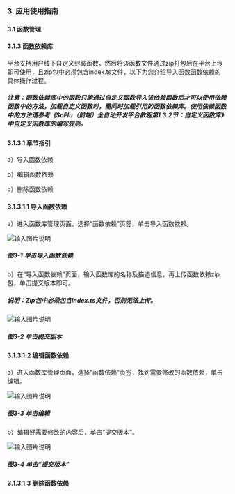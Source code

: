 ### 3. 应用使用指南

#### 3.1 函数管理

#### 3.1.3 函数依赖库

平台支持用户线下自定义封装函数，然后将该函数文件通过zip打包后在平台上传即可使用，且zip包中必须包含index.ts文件，以下为您介绍导入函数函数依赖的具体操作过程。

##### 注意：函数依赖库中的函数只能通过自定义函数导入该依赖函数后才可以使用依赖函数中的方法，加载自定义函数时，需同时加载引用的函数依赖库。使用依赖函数中的方法请参考《SoFlu（前端）全自动开发平台教程第1.3.2节：自定义函数库》中自定义函数库的编写规则。

#### 3.1.3.1 章节指引

a）导入函数依赖

b）编辑函数依赖

c）删除函数依赖

#### 3.1.3.1.1 导入函数依赖

a）进入函数库管理页面，选择“函数依赖”页签，单击导入函数依赖。

![输入图片说明](../../../../images/%20SoFlu%EF%BC%88%E5%89%8D%E7%AB%AF%EF%BC%89%E5%85%A8%E8%87%AA%E5%8A%A8%E5%BC%80%E5%8F%91%E5%B9%B3%E5%8F%B0%E6%95%99%E7%A8%8B/1.%20%E6%9C%80%E6%96%B0%E7%89%88%E6%9C%AC%20-%20%E6%9B%B4%E6%96%B0%E6%97%A5%E6%9C%9F%20-%202023.01.10/3.%20%E5%BA%94%E7%94%A8%E4%BD%BF%E7%94%A8%E6%8C%87%E5%8D%97/1.%20%E5%87%BD%E6%95%B0%E7%AE%A1%E7%90%86/3-1.png)

##### 图3-1 单击导入函数依赖

b）在“导入函数依赖”页面，输入函数库的名称及描述信息，再上传函数依赖zip包，单击提交版本即可。

##### 说明：Zip包中必须包含index.ts文件，否则无法上传。

![输入图片说明](../../../../images/%20SoFlu%EF%BC%88%E5%89%8D%E7%AB%AF%EF%BC%89%E5%85%A8%E8%87%AA%E5%8A%A8%E5%BC%80%E5%8F%91%E5%B9%B3%E5%8F%B0%E6%95%99%E7%A8%8B/1.%20%E6%9C%80%E6%96%B0%E7%89%88%E6%9C%AC%20-%20%E6%9B%B4%E6%96%B0%E6%97%A5%E6%9C%9F%20-%202023.01.10/3.%20%E5%BA%94%E7%94%A8%E4%BD%BF%E7%94%A8%E6%8C%87%E5%8D%97/1.%20%E5%87%BD%E6%95%B0%E7%AE%A1%E7%90%86/3-2.png)

##### 图3-2 单击提交版本

#### 3.1.3.1.2 编辑函数依赖

a）进入函数库管理页面，选择“函数依赖”页签，找到需要修改的函数依赖，单击编辑。

![输入图片说明](../../../../images/%20SoFlu%EF%BC%88%E5%89%8D%E7%AB%AF%EF%BC%89%E5%85%A8%E8%87%AA%E5%8A%A8%E5%BC%80%E5%8F%91%E5%B9%B3%E5%8F%B0%E6%95%99%E7%A8%8B/1.%20%E6%9C%80%E6%96%B0%E7%89%88%E6%9C%AC%20-%20%E6%9B%B4%E6%96%B0%E6%97%A5%E6%9C%9F%20-%202023.01.10/3.%20%E5%BA%94%E7%94%A8%E4%BD%BF%E7%94%A8%E6%8C%87%E5%8D%97/1.%20%E5%87%BD%E6%95%B0%E7%AE%A1%E7%90%86/3-3.png)

##### 图3-3 单击编辑

b）编辑好需要修改的内容后，单击“提交版本”。

![输入图片说明](../../../../images/%20SoFlu%EF%BC%88%E5%89%8D%E7%AB%AF%EF%BC%89%E5%85%A8%E8%87%AA%E5%8A%A8%E5%BC%80%E5%8F%91%E5%B9%B3%E5%8F%B0%E6%95%99%E7%A8%8B/1.%20%E6%9C%80%E6%96%B0%E7%89%88%E6%9C%AC%20-%20%E6%9B%B4%E6%96%B0%E6%97%A5%E6%9C%9F%20-%202023.01.10/3.%20%E5%BA%94%E7%94%A8%E4%BD%BF%E7%94%A8%E6%8C%87%E5%8D%97/1.%20%E5%87%BD%E6%95%B0%E7%AE%A1%E7%90%86/3-4.png)

##### 图3-4 单击“提交版本”

#### 3.1.3.1.3 删除函数依赖
